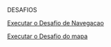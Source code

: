 DESAFIOS

 <a href="https://alexandrebsd.github.io/HTML-e-CSS/DESAFIOS MODULO 01 HTML+CSS/desafio Navegacao/amarela.html"> Executar o Desafio de Navegacao  </a>

<a href="https://alexandrebsd.github.io/HTML-e-CSS/DESAFIOS MODULO 01 HTML+CSS/desafio do mapa/imagem/DesafioDoMapa.html"> Executar o Desafio do mapa </a>
